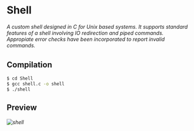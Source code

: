 # Shell
###### A custom shell designed in C for Unix based systems. It supports standard features of a shell involving IO redirection and piped commands. Appropiate error checks have been incorporated to report invalid commands.

## Compilation

```bash
$ cd Shell
$ gcc shell.c -o shell
$ ./shell
```

## Preview

###### ![shell](/Users/admin/Desktop/shell.png)